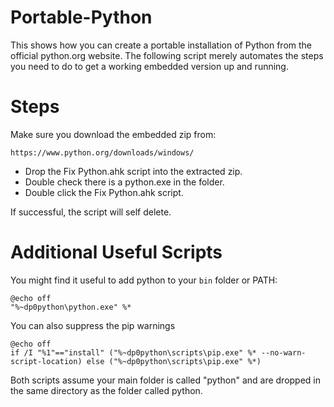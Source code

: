 # Portable-Python

This shows how you can create a portable installation of Python from the official python.org website. The following script merely automates the steps you need to do to get a working embedded version up and running.

# Steps

Make sure you download the embedded zip from:

    https://www.python.org/downloads/windows/

* Drop the Fix Python.ahk script into the extracted zip.
* Double check there is a python.exe in the folder.
* Double click the Fix Python.ahk script.

If successful, the script will self delete.

# Additional Useful Scripts

You might find it useful to add python to your `bin` folder or PATH:

    @echo off
    "%~dp0python\python.exe" %*

You can also suppress the pip warnings

    @echo off
    if /I "%1"=="install" ("%~dp0python\scripts\pip.exe" %* --no-warn-script-location) else ("%~dp0python\scripts\pip.exe" %*)

Both scripts assume your main folder is called "python" and are dropped in the same directory as the folder called python.
